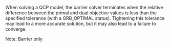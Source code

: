 When solving a QCP model, the barrier solver terminates when the relative difference between the primal and dual
objective values is less than the specified tolerance (with a GRB_OPTIMAL status). Tightening this tolerance may lead to
a more accurate solution, but it may also lead to a failure to converge.

Note: Barrier only